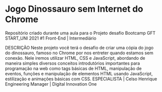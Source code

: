 # Jogo Dinossauro sem Internet do Chrome


 Repositório criado durante uma aula para o Projeto desafio Bootcamp GFT START_UNI 2021 #1
 Front-End | Intermediário

DESCRIÇÃO
Neste projeto você terá o desafio de criar uma cópia do jogo do dinossauro, famoso no Chrome por nos entreter quando estamos sem conexão. Nele iremos utilizar HTML, CSS e JavaScript, abordando de maneira simples diversos conceitos introdutórios importantes para programação na web como tags básicas de HTML, manipulação de eventos, funções e manipulação de elementos HTML usando JavaScript, estilização e animações básicas com CSS.
ESPECIALISTA | Celso Henrique
Engineering Manager | Digital Innovation One
